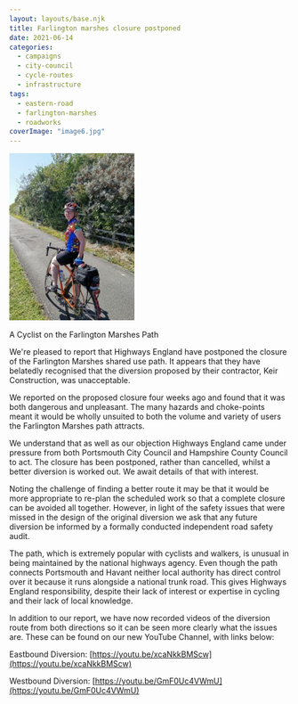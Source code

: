 ```yaml
---
layout: layouts/base.njk
title: Farlington marshes closure postponed
date: 2021-06-14
categories: 
  - campaigns
  - city-council
  - cycle-routes
  - infrastructure
tags: 
  - eastern-road
  - farlington-marshes
  - roadworks
coverImage: "image6.jpg"
---
```


![A Cyclist on the Farlington Marshes Path](images/IMG_20190823_152705-225x300.jpg)

A Cyclist on the Farlington Marshes Path

We're pleased to report that Highways England have postponed the closure of the Farlington Marshes shared use path. It appears that they have belatedly recognised that the diversion proposed by their contractor, Keir Construction, was unacceptable.

We reported on the proposed closure four weeks ago and found that it was both dangerous and unpleasant. The many hazards and choke-points meant it would be wholly unsuited to both the volume and variety of users the Farlington Marshes path attracts.

We understand that as well as our objection Highways England came under pressure from both Portsmouth City Council and Hampshire County Council to act. The closure has been postponed, rather than cancelled, whilst a better diversion is worked out. We await details of that with interest.

Noting the challenge of finding a better route it may be that it would be more appropriate to re-plan the scheduled work so that a complete closure can be avoided all together. However, in light of the safety issues that were missed in the design of the original diversion we ask that any future diversion be informed by a formally conducted independent road safety audit.

The path, which is extremely popular with cyclists and walkers, is unusual in being maintained by the national highways agency. Even though the path connects Portsmouth and Havant neither local authority has direct control over it because it runs alongside a national trunk road. This gives Highways England responsibility, despite their lack of interest or expertise in cycling and their lack of local knowledge.

In addition to our report, we have now recorded videos of the diversion route from both directions so it can be seen more clearly what the issues are. These can be found on our new YouTube Channel, with links below:

Eastbound Diversion: [https://youtu.be/xcaNkkBMScw](https://youtu.be/xcaNkkBMScw)

Westbound Diversion: [https://youtu.be/GmF0Uc4VWmU](https://youtu.be/GmF0Uc4VWmU)
